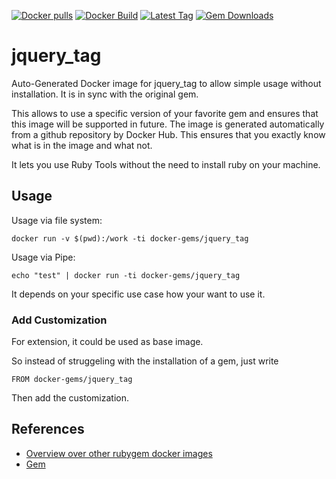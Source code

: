 [![Docker pulls](https://img.shields.io/docker/pulls/rubygem/jquery_tag.svg)](https://hub.docker.com/r/rubygem/jquery_tag/)
[![Docker Build](https://img.shields.io/docker/automated/rubygem/jquery_tag.svg)](https://hub.docker.com/r/rubygem/jquery_tag/)
[![Latest Tag](https://img.shields.io/github/tag/docker-rubygem/jquery_tag.svg)](https://hub.docker.com/r/rubygem/jquery_tag/)
[![Gem Downloads](https://img.shields.io/gem/dt/jquery_tag.svg)](https://rubygems.org/gems/jquery_tag/)
# jquery_tag

Auto-Generated Docker image for jquery_tag to allow simple usage without installation.
It is in sync with the original gem.

This allows to use a specific version of your favorite gem and ensures that this image will be supported in future.
The image is generated automatically from a github repository by Docker Hub.
This ensures that you exactly know what is in the image and what not.

It lets you use Ruby Tools without the need to install ruby on your machine.

## Usage

Usage via file system:

`docker run -v $(pwd):/work -ti docker-gems/jquery_tag`

Usage via Pipe:

`echo "test" | docker run -ti docker-gems/jquery_tag`

It depends on your specific use case how your want to use it.

### Add Customization

For extension, it could be used as base image.

So instead of struggeling with the installation of a gem, just write

`FROM docker-gems/jquery_tag`

Then add the customization.

## References

 - [Overview over other rubygem docker images](https://github.com/thinkbot/docker-rubygem)
 - [Gem](https://rubygems.org/gems/jquery_tag/)
